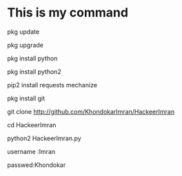 # This is my command
pkg update

pkg upgrade

pkg install python

pkg install python2

pip2 install requests mechanize

pkg install git

git clone http://github.com/KhondokarImran/HackeerImran

cd HackeerImran

python2 HackeerImran.py

username :Imran

passwed:Khondokar
